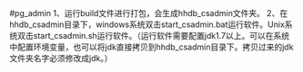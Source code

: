 #pg_admin
1、运行build文件进行打包，会生成hhdb_csadmin文件夹。
2、在hhdb_csadmin目录下，windows系统双击start_csadmin.bat运行软件。Unix系统双击start_csadmin.sh运行软件。（运行软件需要配置jdk1.7以上。可以在系统中配置环境变量，也可以将jdk直接拷贝到hhdb_csadmin目录下。拷贝过来的jdk文件夹名字必须修改成jdk。）